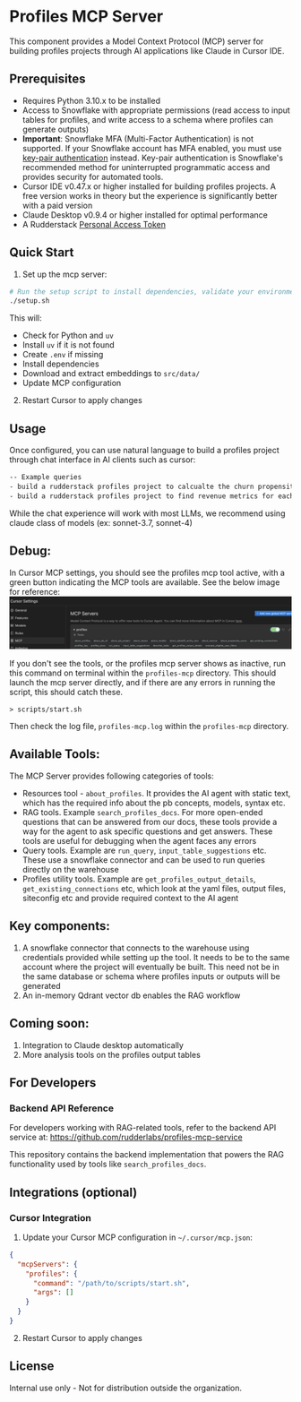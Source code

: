 # Profiles MCP Server

This component provides a Model Context Protocol (MCP) server for building profiles projects through AI applications like Claude in Cursor IDE.

## Prerequisites


- Requires Python 3.10.x to be installed
- Access to Snowflake with appropriate permissions (read access to input tables for profiles, and write access to a schema where profiles can generate outputs)
- **Important**: Snowflake MFA (Multi-Factor Authentication) is not supported. If your Snowflake account has MFA enabled, you must use [key-pair authentication](https://docs.snowflake.com/en/user-guide/key-pair-auth) instead. Key-pair authentication is Snowflake's recommended method for uninterrupted programmatic access and provides security for automated tools.
- Cursor IDE v0.47.x or higher installed for building profiles projects. A free version works in theory but the experience is significantly better with a paid version
- Claude Desktop v0.9.4 or higher installed for optimal performance
- A Rudderstack [Personal Access Token](https://www.rudderstack.com/docs/dashboard-guides/personal-access-token/#generate-personal-access-token)

## Quick Start

1. Set up the mcp server:

```bash
# Run the setup script to install dependencies, validate your environment, and download embeddings:
./setup.sh
```

This will:
- Check for Python and `uv`
- Install `uv` if it is not found
- Create `.env` if missing
- Install dependencies
- Download and extract embeddings to `src/data/`
- Update MCP configuration

2. Restart Cursor to apply changes

## Usage

Once configured, you can use natural language to build a profiles project through chat interface in AI clients such as cursor:

```txt
-- Example queries
- build a rudderstack profiles project to calcualte the churn propensity score for the data in snowflake under db RUDDERSTACK_TEST_DB and schema predictions_dev_project
- build a rudderstack profiles project to find revenue metrics for each user in snowflake under db RUDDERSTACK_TEST_DB and schema predictions_dev_project
```

While the chat experience will work with most LLMs, we recommend using claude class of models (ex: sonnet-3.7, sonnet-4)

## Debug:

In Cursor MCP settings, you should see the profiles mcp tool active, with a green button indicating the MCP tools are available. See the below image for reference:
![Cursor Settings](mcp_settings_cursor_reference.png)

If you don't see the tools, or the profiles mcp server shows as inactive, run this command on terminal within the `profiles-mcp` directory. This should launch the mcp server directly, and if there are any errors in running the script, this should catch these.
```
> scripts/start.sh
```
Then check the log file, `profiles-mcp.log` within the `profiles-mcp` directory.


## Available Tools:

The MCP Server provides following categories of tools:

* Resources tool - `about_profiles`. It provides the AI agent with static text, which has the required info about the pb concepts, models, syntax etc.
* RAG tools. Example `search_profiles_docs`. For more open-ended questions that can be answered from our docs, these tools provide a way for the agent to ask specific questions and get answers. These tools are useful for debugging when the agent faces any errors
* Query tools. Example are `run_query`, `input_table_suggestions` etc. These use a snowflake connector and can be used to run queries directly on the warehouse
* Profiles utility tools. Example are `get_profiles_output_details`, `get_existing_connections` etc, which look at the yaml files, output files, siteconfig etc and provide required context to the AI agent

## Key components:
1. A snowflake connector that connects to the warehouse using credentials provided while setting up the tool. It needs to be to the same account where the project will eventually be built. This need not be in the same database or schema where profiles inputs or outputs will be generated
2. An in-memory Qdrant vector db enables the RAG workflow

## Coming soon:
1. Integration to Claude desktop automatically
2. More analysis tools on the profiles output tables

## For Developers

### Backend API Reference
For developers working with RAG-related tools, refer to the backend API service at:
https://github.com/rudderlabs/profiles-mcp-service

This repository contains the backend implementation that powers the RAG functionality used by tools like `search_profiles_docs`.

## Integrations (optional)

### Cursor Integration

1. Update your Cursor MCP configuration in `~/.cursor/mcp.json`:

```json
{
  "mcpServers": {
    "profiles": {
      "command": "/path/to/scripts/start.sh",
      "args": []
    }
  }
}
```

2. Restart Cursor to apply changes


## License

Internal use only - Not for distribution outside the organization.
